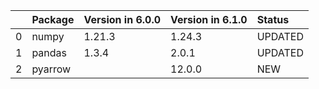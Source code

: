 <!-- markdown-link-check-disable -->

|    | Package   | Version in 6.0.0   | Version in 6.1.0   | Status   |
|---:|:----------|:-------------------|:-------------------|:---------|
|  0 | numpy     | 1.21.3             | 1.24.3             | UPDATED  |
|  1 | pandas    | 1.3.4              | 2.0.1              | UPDATED  |
|  2 | pyarrow   |                    | 12.0.0             | NEW      |